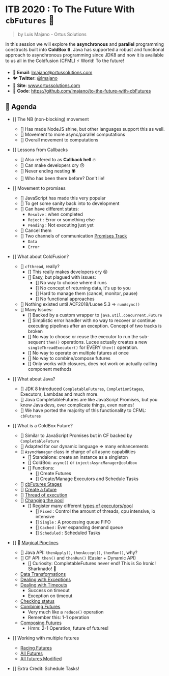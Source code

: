 # ITB 2020 : To The Future With `cbFutures` :rocket:

> by Luis Majano - Ortus Solutions

In this session we will explore the **asynchronous** and **parallel** programming constructs built into **ColdBox 6**. Java has supported a robust and functional approach to asynchronous programming since JDK8 and now it is available to us all in the Coldfusion (CFML) ⚡ World! To the future!

* 📧 **Email**: lmajano@ortussolutions.com
* 🐦 **Twitter**: [@lmajano](https://twitter.com/lmajano)
* 🔗 **Site**: www.ortussolutions.com
* 🔗 **Code**: https://github.com/lmajano/to-the-future-with-cbFutures

## 📅 Agenda

* [] The NB (non-blocking) movement
  * [] Has made NodeJS shine, but other languages support this as well.
  * [] Movement to more async/parallel computations
  * [] Overall movement to computations

* [] Lessons from Callbacks
  * [] Also refered to as **Callback hell** :fire:
  * [] Can make developers cry :cry:
  * [] Never ending nesting :spider:
  * [] Who has been there before?  Don't lie!

* [] Movement to promises
  * [] JavaScript has made this very popular
  * [] To get some sanity back into to development
  * [] Can have different states:
    * `Resolve` : when completed
    * `Reject` : Error or something else
    * `Pending` : Not executing just yet
  * [] Cancel them
  * [] Two channels of communication [Promises Track](samples/01-promises-track.md)
    * `Data`
    * `Error`

* [] What about ColdFusion?
  * [] `cfthread`, really?
    * [] This really makes developers cry :cry:
    * [] Easy, but plagued with issues:
      * [] No way to choose where it runs
      * [] No concept of returning data, it's up to you
      * [] Hard to manage them (cancel, monitor, pause)
      * [] No functional approaches
  * [] Nothing existed until ACF2018/Lucee 5.3 => `runAsync()`
  * [] Many Issues:
    * [] Backed by a custom wrapper to `java.util.concurrent.Future`
    * [] Simplistic error handler with no way to recover or continue executing pipelines after an exception. Concept of two tracks is broken
    * [] No way to choose or reuse the executor to run the sub-sequent `then()` operations.  Lucee actually creates a new `singleThreadExecutor()` for EVERY `then()` operation.
    * [] No way to operate on multiple futures at once
    * [] No way to combine/compose futures
    * [] Only works with closures, does not work on actually calling component methods

* [] What about Java?
  * [] JDK 8 Introduced `CompletableFutures`, `CompletionStages`, Executors, Lambdas and much more.
  * [] Java CompletableFutures are like JavaScript Promises, but you know Java devs, over complicate things, even names!
  * [] We have ported the majority of this functionality to CFML: `cbFutures`

* [] What is a ColdBox Future?
  * [] Similar to JavaScript Promises but in CF backed by `CompletableFuture`
  * [] Adapted for our dynamic language => many enhancements
  * [] `AsyncManager` class in charge of all async capabilities
    * [] Standalone: create an instance as a singleton
    * [] ColdBox: `async()` or `inject:AsyncManager@coldbox`
    * [] Functions:
      * [] Create Futures
      * [] Create/Manage Executors and Schedule Tasks
  * [] [cbFutures Stages](samples/02-cbfutures-stages.md)
  * [] [Create a future](samples/03-creating-future.cfc)
  * [] [Thread of execution](samples/04-nb-future.cfc)
  * [] [Changing the pool](samples/05-custom-pool.cfc)
    * [] Register many different [types of executors/pool](samples/06-cached-pool.cfc)
      * [] `Fixed` : Control the amount of threads, cpu intensive, io intensive
      * [] `Single` : A processing queue FIFO
      * [] `Cached` : Ever expanding demand queue
      * [] `Scheduled` : Scheduled Tasks

* [] 🎩 [Magical Pipelines](samples/07-then.cfc)
  * [] Java API: `thenApply()`, `thenAccept()`, `thenRun()`, why?
  * [] CF API: `then()` and `thenRun()` (Easier + Dynamic API)
    * [] Curiosity: CompletableFutures never end!  This is So Ironic! Sharknado! :shark:
  * [Data Transformations](samples/08-data-transformations.cfc)
  * [Dealing with Exceptions](samples/09-exceptions.cfc)
  * [Dealing with Timeouts](samples/10-timeouts.cfc)
    * Success on timeout
    * Exception on timeout
  * [Checking status](samples/11-statuschecks.cfc)
  * [Combining Futures](samples/12-combine.cfc)
    * Very much like a `reduce()` operation
    * Remember this: 1-1 operation
  * [Composing Futures](samples/13-compose.cfc)
    * Hmm: 2-1 Operation, future of futures!
  
* [] Working with multiple futures
  * [Racing Futures](samples/14-anyOf.cfc)
  * [All Futures](samples/15-all.cfc)
  * [All futures Modified](samples/16-allapply.cfc)

* [] Extra Credit: Schedule Tasks!
